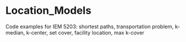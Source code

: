 # Location_Models
Code examples for IEM 5203: shortest paths, transportation problem, k-median, k-center, set cover, facility location, max k-cover
